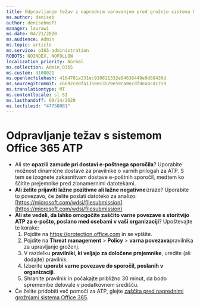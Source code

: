 ```yaml
---
title: Odpravljanje težav z naprednim varovanjem pred grožnjo sistema Office 365 (ATP)
ms.author: deniseb
author: denisebmsft
manager: laurawi
ms.date: 04/21/2020
ms.audience: Admin
ms.topic: article
ms.service: o365-administration
ROBOTS: NOINDEX, NOFOLLOW
localization_priority: Normal
ms.collection: Admin_O365
ms.custom: 3100021
ms.openlocfilehash: 4164781a331ec919811332e94636449e9d88430d
ms.sourcegitcommit: c6692ce0fa1358ec3529e59ca0ecdfdea4cdc759
ms.translationtype: MT
ms.contentlocale: sl-SI
ms.lasthandoff: 09/14/2020
ms.locfileid: "47758081"
---
```

# <a name="troubleshoot-issues-with-office-365-atp"></a>Odpravljanje težav s sistemom Office 365 ATP

- Ali ste **opazili zamude pri dostavi e-poštnega sporočila**? Uporabite možnost dinamične dostave za pravilnike o varnih prilogah za ATP. S tem se izognete zakasnitvam dostave e-poštnih sporočil, medtem ko ščitite prejemnike pred zlonamernimi datotekami.
- **Ali želite prijaviti lažne pozitivne ali lažne negativne**izraze? Uporabite to povezavo, če želite poslati datoteko za analizo: [https://microsoft.com/wdsi/filesubmission](https://microsoft.com/wdsi/filesubmission)
- **Ali ste vedeli, da lahko omogočite zaščito varne povezave s storitvijo ATP za e-pošto, poslano med osebami v vaši organizaciji**? Upoštevajte te korake:
    1. Pojdite na https://protection.office.com in se vpišite.
    2. Pojdite na **Threat management**  >  **Policy**  >  **varna povezava**pravilnika za upravljanje groženj.
    3. V razdelku **pravilniki, ki veljajo za določene prejemnike**, uredite (ali dodajte) pravilnik.
    4. Izberite **uporabi varne povezave do sporočil, poslanih v organizaciji**.
    5. Shranite pravilnik in počakajte približno 30 minut, da bodo spremembe delovale v podatkovnem središču.
- Če želite pridobiti več pomoči za ATP, glejte [zaščita pred naprednimi grožnjami sistema Office 365](https://docs.microsoft.com/microsoft-365/security/office-365-security/office-365-atp).